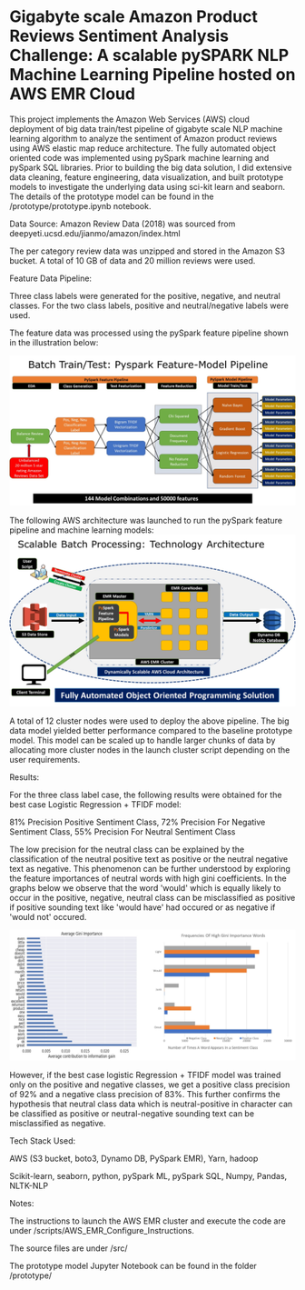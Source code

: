 #  Gigabyte scale Amazon Product Reviews Sentiment Analysis Challenge: A scalable pySPARK NLP Machine Learning Pipeline hosted on AWS EMR Cloud
This project implements the Amazon Web Services (AWS) cloud deployment of big data train/test pipeline of gigabyte scale NLP machine learning algorithm to analyze the sentiment of Amazon product reviews using AWS elastic map reduce architecture. The fully automated object oriented code was implemented using pySpark machine learning and pySpark SQL libraries. Prior to building the big data solution, I did extensive data cleaning, feature engineering, data visualization, and built prototype models to investigate the underlying data using sci-kit learn and seaborn. The details of the prototype model can be found in the /prototype/prototype.ipynb notebook.

Data Source:
Amazon Review Data (2018) was sourced from deepyeti.ucsd.edu/jianmo/amazon/index.html

The per category review data was unzipped and stored in the Amazon S3 bucket. A total of 10 GB of data and 20 million reviews were used.



Feature Data Pipeline:


Three class labels were generated for the positive, negative, and neutral classes. For the two class labels, positive and neutral/negative labels were used.


The feature data was processed using the pySpark feature pipeline shown in the illustration below:

![](images/image1.jpg)


The following AWS architecture was launched to run the pySpark feature pipeline and machine learning models: 
![](images/image2.jpg)

A total of 12 cluster nodes were used to deploy the above pipeline. The big data model yielded better performance compared to the baseline prototype model. This model can be scaled up to handle larger chunks of data by allocating more cluster nodes in the launch cluster script depending on the user requirements.

Results:

For the three class label case, the following results were obtained for the best case Logistic Regression + TFIDF model:

81% Precision Positive Sentiment Class,
72% Precision For Negative Sentiment Class,
55% Precision For Neutral Sentiment Class

The low precision for the neutral class can be explained by the classification of the neutral positive text as positive or the neutral negative text as negative.
This phenomenon can be further understood by exploring the feature importances of neutral words with high gini coefficients. In the graphs below we observe that the word 'would'
which is equally likely to occur in the positive, negative, neutral class can be misclassified as positive if positive sounding text like 'would have' had occured or as negative if 'would not' occured.

![](images/image3.jpg)

However, if the best case logistic Regression + TFIDF model was trained only on the positive and negative classes, we get a positive class precision of 92% and a negative class precision of 83%. This further confirms the hypothesis that neutral class data which is neutral-positive in character can be classified as positive or neutral-negative sounding text can be misclassified as negative.


Tech Stack Used:

AWS (S3 bucket, boto3, Dynamo DB, PySpark EMR), Yarn, hadoop

Scikit-learn, seaborn, python, pySpark ML, pySpark SQL, Numpy, Pandas, NLTK-NLP


Notes:

The instructions to launch the AWS EMR cluster and execute the code are under /scripts/AWS_EMR_Configure_Instructions.

The source files are under /src/

The prototype model Jupyter Notebook can be found in the folder /prototype/
